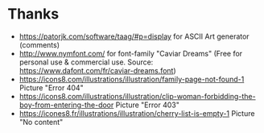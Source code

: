 # Thanks
- https://patorjk.com/software/taag/#p=display for ASCII Art generator (comments)
- http://www.nymfont.com/ for font-family "Caviar Dreams" (Free for personal use & commercial use. Source: https://www.dafont.com/fr/caviar-dreams.font)
- https://icons8.com/illustrations/illustration/family-page-not-found-1 Picture "Error 404"
- https://icons8.com/illustrations/illustration/clip-woman-forbidding-the-boy-from-entering-the-door Picture "Error 403"
- https://icones8.fr/illustrations/illustration/cherry-list-is-empty-1 Picture "No content"